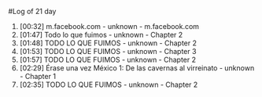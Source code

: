 #Log of 21 day

1. [00:32] m.facebook.com - unknown - m.facebook.com
1. [01:47] Todo lo que fuimos - unknown - Chapter 2
1. [01:48] TODO LO QUE FUIMOS - unknown - Chapter 2
1. [01:53] TODO LO QUE FUIMOS - unknown - Chapter 3
1. [01:57] TODO LO QUE FUIMOS - unknown - Chapter 2
1. [02:29] Érase una vez México 1: De las cavernas al virreinato - unknown - Chapter 1
1. [02:35] TODO LO QUE FUIMOS - unknown - Chapter 2
